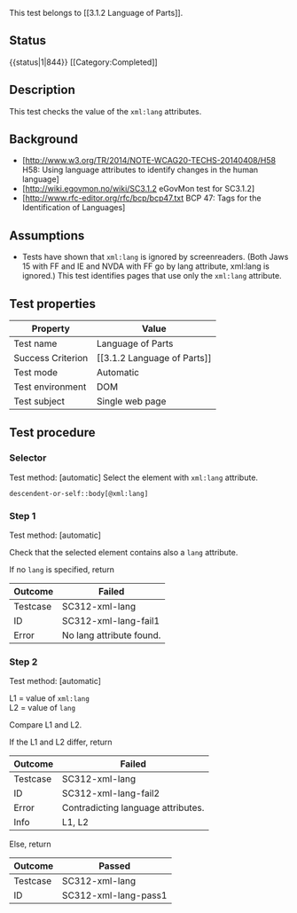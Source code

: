 This test belongs to [[3.1.2 Language of Parts]].


## Status
{{status|1|844}}
[[Category:Completed]]


## Description
This test checks the value of the `xml:lang` attributes.


## Background
- [http://www.w3.org/TR/2014/NOTE-WCAG20-TECHS-20140408/H58  H58: Using language attributes to identify changes in the human language]
- [http://wiki.egovmon.no/wiki/SC3.1.2 eGovMon test for SC3.1.2]
- [http://www.rfc-editor.org/rfc/bcp/bcp47.txt BCP 47: Tags for the Identification of Languages]


## Assumptions
- Tests have shown that `xml:lang` is ignored by screenreaders. (Both Jaws 15 with FF and IE and NVDA with FF go by lang attribute, xml:lang is ignored.) This test identifies pages that use only the  `xml:lang` attribute.


## Test properties
| Property          | Value
|-------------------|----
| Test name         | Language of Parts
| Success Criterion | [[3.1.2 Language of Parts]]
| Test mode         | Automatic
| Test environment  | DOM
| Test subject      | Single web page


## Test procedure

### Selector
Test method: [automatic]
Select the element with `xml:lang` attribute.

`descendent-or-self::body[@xml:lang]`

### Step 1
Test method: [automatic]

Check that the selected element contains also a `lang` attribute.

If no `lang` is specified, return

| Outcome  | Failed
|----------|-----
| Testcase | SC312-xml-lang
| ID       | SC312-xml-lang-fail1
| Error    | No lang attribute found.

### Step 2
Test method: [automatic]

L1 = value of `xml:lang`<br/>
L2 = value of `lang`

Compare L1 and L2.

If the L1 and L2 differ, return

| Outcome  | Failed
|----------|-----
| Testcase | SC312-xml-lang
| ID       | SC312-xml-lang-fail2
| Error    | Contradicting language attributes.
| Info     | L1, L2

Else, return

| Outcome  | Passed
|----------|-----
| Testcase | SC312-xml-lang
| ID       | SC312-xml-lang-pass1
